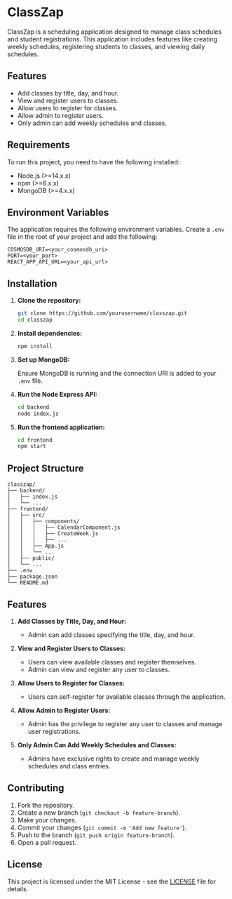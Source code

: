 
# ClassZap

ClassZap is a scheduling application designed to manage class schedules and student registrations. This application includes features like creating weekly schedules, registering students to classes, and viewing daily schedules.

## Features

- Add classes by title, day, and hour.
- View and register users to classes.
- Allow users to register for classes.
- Allow admin to register users.
- Only admin can add weekly schedules and classes.

## Requirements

To run this project, you need to have the following installed:

- Node.js (>=14.x.x)
- npm (>=6.x.x)
- MongoDB (>=4.x.x)

## Environment Variables

The application requires the following environment variables. Create a `.env` file in the root of your project and add the following:

```
COSMOSDB_URI=<your_cosmosdb_uri>
PORT=<your_port>
REACT_APP_API_URL=<your_api_url>
```

## Installation

1. **Clone the repository:**

   ```bash
   git clone https://github.com/yourusername/classzap.git
   cd classzap
   ```

2. **Install dependencies:**

   ```bash
   npm install
   ```

3. **Set up MongoDB:**

   Ensure MongoDB is running and the connection URI is added to your `.env` file.

4. **Run the Node Express API:**

   ```bash
   cd backend
   node index.js
   ```

5. **Run the frontend application:**

   ```bash
   cd frontend
   npm start
   ```

## Project Structure

```
classzap/
├── backend/
│   ├── index.js
│   └── ...
├── frontend/
│   ├── src/
│   │   ├── components/
│   │   │   ├── CalendarComponent.js
│   │   │   ├── CreateWeek.js
│   │   │   ├── ...
│   │   ├── App.js
│   │   └── ...
│   ├── public/
│   └── ...
├── .env
├── package.json
└── README.md
```

## Features

1. **Add Classes by Title, Day, and Hour:**
   - Admin can add classes specifying the title, day, and hour.

2. **View and Register Users to Classes:**
   - Users can view available classes and register themselves.
   - Admin can view and register any user to classes.

3. **Allow Users to Register for Classes:**
   - Users can self-register for available classes through the application.

4. **Allow Admin to Register Users:**
   - Admin has the privilege to register any user to classes and manage user registrations.

5. **Only Admin Can Add Weekly Schedules and Classes:**
   - Admins have exclusive rights to create and manage weekly schedules and class entries.

## Contributing

1. Fork the repository.
2. Create a new branch (`git checkout -b feature-branch`).
3. Make your changes.
4. Commit your changes (`git commit -m 'Add new feature'`).
5. Push to the branch (`git push origin feature-branch`).
6. Open a pull request.

## License

This project is licensed under the MIT License - see the [LICENSE](LICENSE) file for details.
